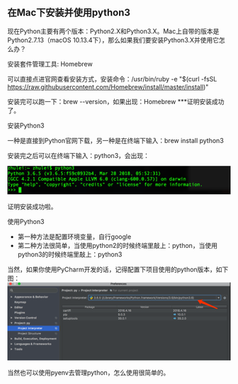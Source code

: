 ## 在Mac下安装并使用python3

现在Python主要有两个版本：Python2.X和Python3.X。Mac上自带的版本是Python2.7.13（macOS 10.13.4下），那么如果我们要安装Python3.X并使用它怎么办？

<!-- more -->

安装套件管理工具: Homebrew

可以直接点进官网查看安装方式，安装命令：/usr/bin/ruby -e "$(curl -fsSL https://raw.githubusercontent.com/Homebrew/install/master/install)"



安装完可以跑一下：brew --version，如果出现：Homebrew ***证明安装成功了。

安装Python3

一种是直接到Python官网下载，另一种是在终端下输入：brew install python3



安装完之后可以在终端下输入：python3，会出现：

![python3安装成功](../images/python版本.png)

证明安装成功啦。

使用Python3

- 第一种方法是配置环境变量，自行google
- 第二种方法很简单，当使用python2的时候终端里敲上：python，当使用python3的时候终端里敲上：python3

当然，如果你使用PyCharm开发的话，记得配置下项目使用的python版本，如下图：
![PyCharm配置](../images/IDE配置.png)



当然也可以使用pyenv去管理python，怎么使用很简单的。